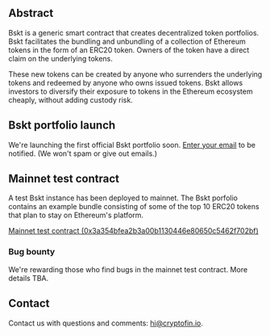 ## Abstract
Bskt is a generic smart contract that creates decentralized token portfolios. Bskt facilitates the bundling and unbundling of a collection of Ethereum tokens in the form of an ERC20 token. Owners of the token have a direct claim on the underlying tokens.

These new tokens can be created by anyone who surrenders the underlying tokens and redeemed by anyone who owns issued tokens. Bskt allows investors to diversify their exposure to tokens in the Ethereum ecosystem cheaply, without adding custody risk.

## Bskt portfolio launch
We're launching the first official Bskt portfolio soon. [Enter your email](https://goo.gl/forms/mPOW9iMp0hU41NxD2) to be notified. (We won't spam or give out emails.)

## Mainnet test contract

A test Bskt instance has been deployed to mainnet. The Bskt porfolio contains an example bundle consisting of some of the top 10 ERC20 tokens that plan to stay on Ethereum's platform.

[Mainnet test contract (0x3a354bfea2b3a00b1130446e80650c5462f702bf)](https://etherscan.io/address/0x3a354bfea2b3a00b1130446e80650c5462f702bf)

### Bug bounty
We're rewarding those who find bugs in the mainnet test contract. More details TBA.

## Contact

Contact us with questions and comments: [hi@cryptofin.io](mailto:hi@cryptofin.io).
